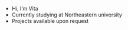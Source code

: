 - Hi, I’m Vita
- Currently studying at Northeastern university
- Projects available upon request

<!---
vitakh/vitakh is a ✨ special ✨ repository because its `README.md` (this file) appears on your GitHub profile.
You can click the Preview link to take a look at your changes.
--->
